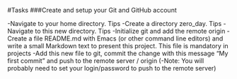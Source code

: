 #Tasks
###Create and setup your Git and GitHub account


-Navigate to your home directory. Tips
-Create a directory zero_day. Tips
-Navigate to this new directory. Tips
-Initialize git and add the remote origin
-Create a file README.md with Emacs (or other command line editors) and write a small Markdown text to present this project. This file is mandatory in projects
-Add this new file to git, commit the change with this message “My first commit” and push to the remote server / origin (-Note: You will probably need to set your login/password to push to the remote server)

